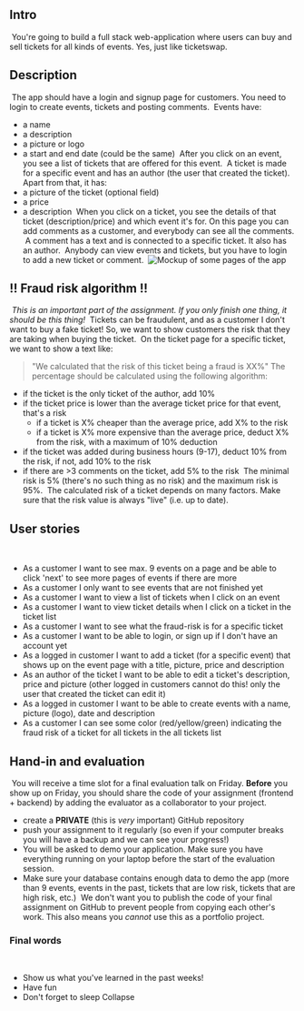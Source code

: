 ## Intro
​
You're going to build a full stack web-application where users can buy and sell tickets for all kinds of events. Yes, just like ticketswap.
​
## Description
​
The app should have a login and signup page for customers. You need to login to create events, tickets and posting comments. 
​
Events have:
​
* a name
* a description
* a picture or logo
* a start and end date (could be the same)
​
After you click on an event, you see a list of tickets that are offered for this event.
​
A ticket is made for a specific event and has an author (the user that created the ticket). Apart from that, it has:
​
* a picture of the ticket (optional field)
* a price
* a description
​
When you click on a ticket, you see the details of that ticket (description/price) and which event it's for. On this page you can add comments as a customer, and everybody can see all the comments.
​
A comment has a text and is connected to a specific ticket. It also has an author. 
​
Anybody can view events and tickets, but you have to login to add a new ticket or comment. 
​
![Mockup of some pages of the app](https://cd.sseu.re/final-assignment-mockup.png)
​
## !! Fraud risk algorithm !!
​
_This is an important part of the assignment. If you only finish one thing, it should be this thing!_
​
Tickets can be fraudulent, and as a customer I don't want to buy a fake ticket! So, we want to show customers the risk that they are taking when buying the ticket. 
​
On the ticket page for a specific ticket, we want to show a text like:
​
> "We calculated that the risk of this ticket being a fraud is XX%"
​
The percentage should be calculated using the following algorithm:
​
* if the ticket is the only ticket of the author, add 10%
* if the ticket price is lower than the average ticket price for that event, that's a risk
	* if a ticket is X% cheaper than the average price, add X% to the risk 
	* if a ticket is X% more expensive than the average price, deduct X% from the risk, with a maximum of 10% deduction
* if the ticket was added during business hours (9-17), deduct 10% from the risk, if not, add 10% to the risk
* if there are >3 comments on the ticket, add 5% to the risk
​
The minimal risk is 5% (there's no such thing as no risk) and the maximum risk is 95%.
​
The calculated risk of a ticket depends on many factors. Make sure that the risk value is always "live" (i.e. up to date).
​
## User stories
​
* As a customer I want to see max. 9 events on a page and be able to click 'next' to see more pages of events if there are more
* As a customer I only want to see events that are not finished yet
* As a customer I want to view a list of tickets when I click on an event
* As a customer I want to view ticket details when I click on a ticket in the ticket list
* As a customer I want to see what the fraud-risk is for a specific ticket
* As a customer I want to be able to login, or sign up if I don't have an account yet
* As a logged in customer I want to add a ticket (for a specific event) that shows up on the event page with a title, picture, price and description
* As an author of the ticket I want to be able to edit a ticket's description, price and picture (other logged in customers cannot do this! only the user that created the ticket can edit it)
* As a logged in customer I want to be able to create events with a name, picture (logo), date and description
* As a customer I can see some color (red/yellow/green) indicating the fraud risk of a ticket for all tickets in the all tickets list
​
<!-- ## Tools and technology
​
We recommend to use starter kits that we provided during the program to start this app.
​
In terms of backend (server) technology, you can work with any NodeJS backend: JavaScript or Typescript, Express, or routing-controllers. It's up to you. The API should follow the better part of the REST principles. 
​
For the frontend, we expect you to properly use React and Redux. Make sure you use the Redux store to your advantage! Use either create-react-app or one of the starter kits that you've used before. 
​
Feel free to add any packages that you like. E.g. [MaterialUI](https://material-ui.com) can be used to set up a nice layout (maybe even responsive!) but there are perfect alternatives as well.
​ -->
## Hand-in and evaluation
​
You will receive a time slot for a final evaluation talk on Friday. **Before** you show up on Friday, you should share the code of your assignment (frontend + backend) by adding the evaluator as a collaborator to your project.
​
* create a **PRIVATE** (this is _very_ important) GitHub repository
* push your assignment to it regularly (so even if your computer breaks you will have a backup and we can see your progress!)
* You will be asked to demo your application. Make sure you have everything running on your laptop before the start of the evaluation session.
* Make sure your database contains enough data to demo the app (more than 9 events, events in the past, tickets that are low risk, tickets that are high risk, etc.)
​
We don't want you to publish the code of your final assignment on GitHub to prevent people from copying each other's work. This also means you _cannot_ use this as a portfolio project.
​
### Final words
​
* Show us what you've learned in the past weeks!
* Have fun
* Don't forget to sleep
Collapse




